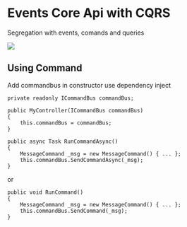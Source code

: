 # Events Core Api with CQRS 
Segregation with events, comands and queries

![](http://www.ouarzy.com/wp-content/uploads/2016/09/cqsr_pattern.png)

## Using Command
Add commandbus in constructor use dependency inject
```
private readonly ICommandBus commandBus;

public MyController(ICommandBus commandBus)
{
    this.commandBus = commandBus;
}
```

```      
public async Task RunCommandAsync()
{
    MessageCommand _msg = new MessageCommand() { ... };
    this.commandBus.SendCommandAsync(_msg);
}
```
or 
```
public void RunCommand()
{
    MessageCommand _msg = new MessageCommand() { ... };
    this.commandBus.SendCommand(_msg);
}
```
